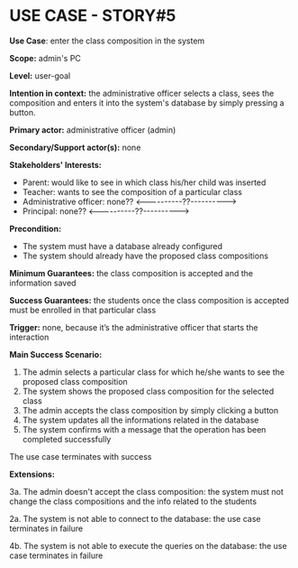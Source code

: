 # USE CASE - STORY#5

**Use Case**: enter the class composition in the system

**Scope:** admin's PC

**Level:** user-goal

**Intention in context:** the administrative officer selects a class, sees the composition and enters it into the system's database by simply pressing a button.

**Primary actor:** administrative officer (admin)

**Secondary/Support actor(s):** none

**Stakeholders' Interests:**
- Parent: would like to see in which class his/her child was inserted
- Teacher: wants to see the composition of a particular class 
- Administrative officer:  none?? <----------??----------> 
- Principal:  none?? <----------??----------> 

**Precondition:**
- The system must have a database already configured
- The system should already have the proposed class compositions

**Minimum Guarantees:** the class composition is accepted and the information saved

**Success Guarantees:** the students once the class composition is accepted must be enrolled in that particular class

**Trigger:** none, because it’s the administrative officer that starts the interaction

**Main Success Scenario:**
1. The admin selects a particular class for which he/she wants to see the proposed class composition
2. The system shows the proposed class composition for the selected class
3. The admin accepts the class composition by simply clicking a button 
4. The system updates all the informations related in the database
5. The system confirms with a message that the operation has been completed successfully 

The use case terminates with success

**Extensions:**

3a. The admin doesn't accept the class composition: the system must not change the class compositions and the info related to the students 

2a. The system is not able to connect to the database: the use case terminates in failure 

4b. The system is not able to execute the queries on the database: the use case terminates in failure 


